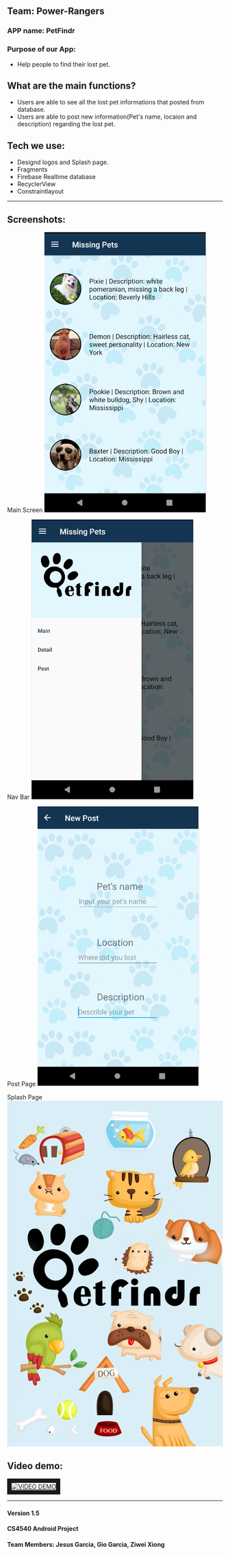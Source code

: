 Team: Power-Rangers
---
 
### APP name: PetFindr

### Purpose of our App:
* Help people to find their lost pet.

## What are the main functions?
 * Users are able to see all the lost pet informations that posted from database.
 * Users are able to post new information(Pet's name, locaion and description) regarding the lost pet.


## Tech we use:
* Designd logos and Splash page.
* Fragments
* Firebase Realtime database
* RecyclerView
* Constraintlayout
____
## Screenshots:
 Main Screen
![Main](https://github.com/giodude074/power-rangers/raw/images/main_fragment.PNG)

Nav Bar
![Navbar](https://github.com/giodude074/power-rangers/raw/images/navbar.PNG )

Post Page
![Post](https://github.com/giodude074/power-rangers/raw/images/new_post.PNG) 

Splash Page
![splash](https://github.com/giodude074/power-rangers/raw/images/splash.png) 



## Video demo:
<a href="http://www.youtube.com/watch?feature=player_embedded&v=YOUTUBE_VIDEO_ID_HERE
" target="_blank"><img src="http://img.youtube.com/vi/YOUTUBE_VIDEO_ID_HERE/0.jpg" 
alt="VIDEO DEMO" width="240" height="180" border="10" /></a>



-------
#### Version 1.5
#### CS4540 Android Project
#### Team Members: Jesus Garcia, Gio Garcia, Ziwei Xiong
